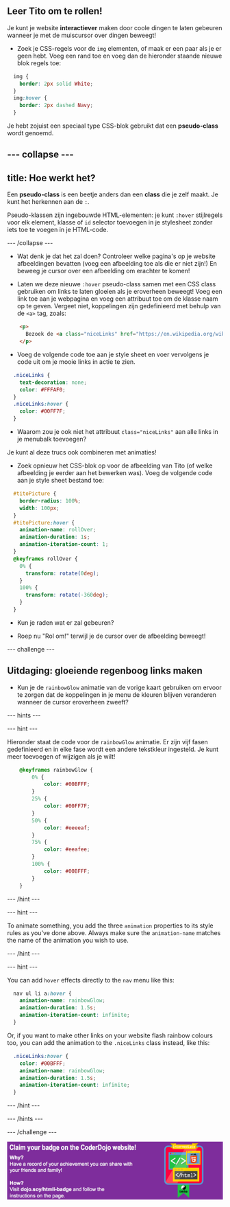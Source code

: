 ## Leer Tito om te rollen!

Je kunt je website **interactiever** maken door coole dingen te laten gebeuren wanneer je met de muiscursor over dingen beweegt!

+ Zoek je CSS-regels voor de `img` elementen, of maak er een paar als je er geen hebt. Voeg een rand toe en voeg dan de hieronder staande nieuwe blok regels toe:

```css
  img {
    border: 2px solid White;
  }
  img:hover {
    border: 2px dashed Navy;
  }
```

Je hebt zojuist een speciaal type CSS-blok gebruikt dat een **pseudo-class** wordt genoemd.

## \--- collapse \---

## title: Hoe werkt het?

Een **pseudo-class** is een beetje anders dan een **class** die je zelf maakt. Je kunt het herkennen aan de `:`.

Pseudo-klassen zijn ingebouwde HTML-elementen: je kunt `:hover` stijlregels voor elk element, klasse of `id` selector toevoegen in je stylesheet zonder iets toe te voegen in je HTML-code.

\--- /collapse \---

+ Wat denk je dat het zal doen? Controleer welke pagina's op je website afbeeldingen bevatten (voeg een afbeelding toe als die er niet zijn!) En beweeg je cursor over een afbeelding om erachter te komen!

+ Laten we deze nieuwe `:hover` pseudo-class samen met een CSS class gebruiken om links te laten gloeien als je eroverheen beweegt! Voeg een link toe aan je webpagina en voeg een attribuut toe om de klasse naam op te geven. Vergeet niet, koppelingen zijn gedefinieerd met behulp van de `<a>` tag, zoals:

```html
    <p>
      Bezoek de <a class="niceLinks" href="https://en.wikipedia.org/wiki/Ireland">Wikipedia-pagina</a> om nog meer te leren over Ierland!
    </p>
```

+ Voeg de volgende code toe aan je style sheet en voer vervolgens je code uit om je mooie links in actie te zien.

```css
  .niceLinks {
    text-decoration: none;
    color: #FFFAF0;
  }
  .niceLinks:hover {
    color: #00FF7F;
  }
```

+ Waarom zou je ook niet het attribuut `class="niceLinks"` aan alle links in je menubalk toevoegen?

Je kunt al deze trucs ook combineren met animaties!

+ Zoek opnieuw het CSS-blok op voor de afbeelding van Tito (of welke afbeelding je eerder aan het bewerken was). Voeg de volgende code aan je style sheet bestand toe:

```css
  #titoPicture {
    border-radius: 100%;
    width: 100px;
  }
  #titoPicture:hover {
    animation-name: rollOver;
    animation-duration: 1s;
    animation-iteration-count: 1;
  }
  @keyframes rollOver {
    0% {
      transform: rotate(0deg);
    }
    100% {
      transform: rotate(-360deg);
    }
  }
```

+ Kun je raden wat er zal gebeuren?

+ Roep nu "Rol om!" terwijl je de cursor over de afbeelding beweegt!

\--- challenge \---

## Uitdaging: gloeiende regenboog links maken

+ Kun je de `rainbowGlow` animatie van de vorige kaart gebruiken om ervoor te zorgen dat de koppelingen in je menu de kleuren blijven veranderen wanneer de cursor eroverheen zweeft?

\--- hints \---

\--- hint \---

Hieronder staat de code voor de `rainbowGlow` animatie. Er zijn vijf fasen gedefinieerd en in elke fase wordt een andere tekstkleur ingesteld. Je kunt meer toevoegen of wijzigen als je wilt!

```css
    @keyframes rainbowGlow {
        0% {
            color: #00BFFF;
        }
        25% {
            color: #00FF7F;
        }
        50% {
            color: #eeeeaf;
        }
        75% {
            color: #eeafee;
        }
        100% {
            color: #00BFFF;
        }
    }
```

\--- /hint \---

\--- hint \---

To animate something, you add the three `animation` properties to its style rules as you've done above. Always make sure the `animation-name` matches the name of the animation you wish to use.

\--- /hint \---

\--- hint \---

You can add `hover` effects directly to the `nav` menu like this:

```css
  nav ul li a:hover {
    animation-name: rainbowGlow;
    animation-duration: 1.5s;
    animation-iteration-count: infinite;
  }
```

Or, if you want to make other links on your website flash rainbow colours too, you can add the animation to the `.niceLinks` class instead, like this:

```css
  .niceLinks:hover {
    color: #00BFFF;
    animation-name: rainbowGlow;
    animation-duration: 1.5s;
    animation-iteration-count: infinite;
  }
```

\--- /hint \---

\--- /hints \---

\--- /challenge \---

![](images/badge-footer-image-html-intermed.png)